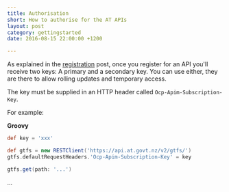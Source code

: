 ```yaml
---
title: Authorisation
short: How to authorise for the AT APIs
layout: post
category: gettingstarted
date: 2016-08-15 22:00:00 +1200

---
```


As explained in the [registration](../registration/) post, once you register for an API you'll receive two keys: A primary and a secondary key. You can use either, they are there to allow rolling updates and temporary access.

The key must be supplied in an HTTP header called `Ocp-Apim-Subscription-Key`.

For example:

**Groovy**

```groovy
def key = 'xxx'

def gtfs = new RESTClient('https://api.at.govt.nz/v2/gtfs/')
gtfs.defaultRequestHeaders.'Ocp-Apim-Subscription-Key' = key

gtfs.get(path: '...')
```

...